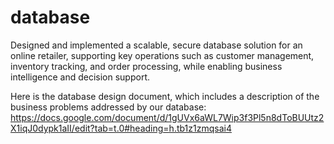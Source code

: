 # database
Designed and implemented a scalable, secure database solution for an online retailer, supporting key operations such as customer management, inventory tracking, and order processing, while enabling business intelligence and decision support.

Here is the database design document, which includes a description of the business problems addressed by our database:
https://docs.google.com/document/d/1gUVx6aWL7Wip3f3Pl5n8dToBUUtz2X1iqJ0dypk1aII/edit?tab=t.0#heading=h.tb1z1zmqsai4

